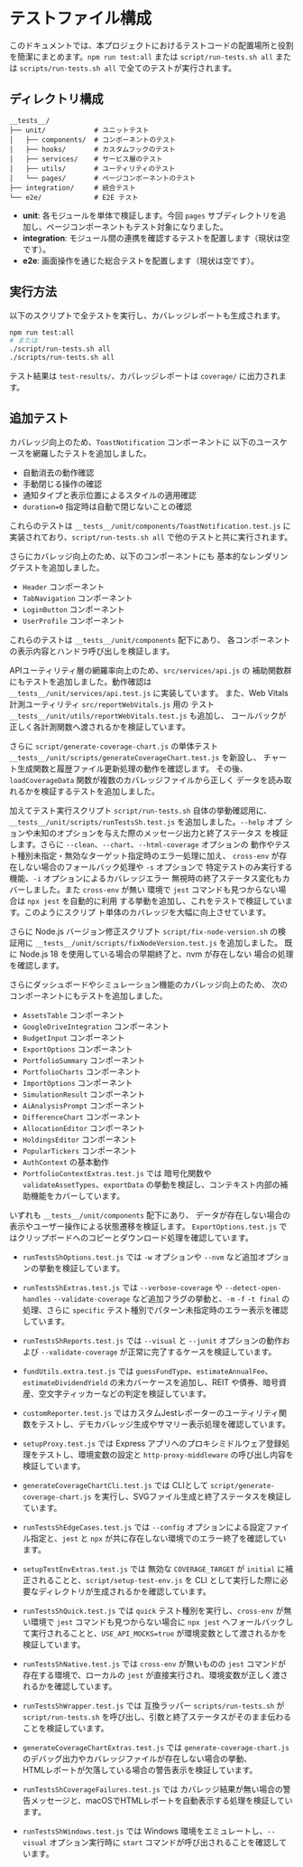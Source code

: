 # テストファイル構成

このドキュメントでは、本プロジェクトにおけるテストコードの配置場所と役割を簡潔にまとめます。`npm run test:all` または `script/run-tests.sh all` または `scripts/run-tests.sh all` で全てのテストが実行されます。

## ディレクトリ構成

```
__tests__/
├── unit/            # ユニットテスト
│   ├── components/  # コンポーネントのテスト
│   ├── hooks/       # カスタムフックのテスト
│   ├── services/    # サービス層のテスト
│   ├── utils/       # ユーティリティのテスト
│   └── pages/       # ページコンポーネントのテスト
├── integration/     # 統合テスト
└── e2e/             # E2E テスト
```

- **unit**: 各モジュールを単体で検証します。今回 `pages` サブディレクトリを追加し、ページコンポーネントもテスト対象になりました。
- **integration**: モジュール間の連携を確認するテストを配置します（現状は空です）。
- **e2e**: 画面操作を通じた総合テストを配置します（現状は空です）。

## 実行方法

以下のスクリプトで全テストを実行し、カバレッジレポートも生成されます。

```bash
npm run test:all
# または
./script/run-tests.sh all
./scripts/run-tests.sh all
```

テスト結果は `test-results/`、カバレッジレポートは `coverage/` に出力されます。

## 追加テスト

カバレッジ向上のため、`ToastNotification` コンポーネントに
以下のユースケースを網羅したテストを追加しました。

- 自動消去の動作確認
- 手動閉じる操作の確認
- 通知タイプと表示位置によるスタイルの適用確認
- `duration=0` 指定時は自動で閉じないことの確認

これらのテストは `__tests__/unit/components/ToastNotification.test.js`
に実装されており、`script/run-tests.sh all` で他のテストと共に実行されます。

さらにカバレッジ向上のため、以下のコンポーネントにも
基本的なレンダリングテストを追加しました。

- `Header` コンポーネント
- `TabNavigation` コンポーネント
- `LoginButton` コンポーネント
- `UserProfile` コンポーネント

これらのテストは `__tests__/unit/components` 配下にあり、
各コンポーネントの表示内容とハンドラ呼び出しを検証します。

APIユーティリティ層の網羅率向上のため、`src/services/api.js` の
補助関数群にもテストを追加しました。動作確認は
`__tests__/unit/services/api.test.js` に実装しています。
また、Web Vitals 計測ユーティリティ `src/reportWebVitals.js` 用の
テスト `__tests__/unit/utils/reportWebVitals.test.js` も追加し、
コールバックが正しく各計測関数へ渡されるかを検証しています。

さらに `script/generate-coverage-chart.js` の単体テスト
`__tests__/unit/scripts/generateCoverageChart.test.js` を新設し、
チャート生成関数と履歴ファイル更新処理の動作を確認します。
その後、`loadCoverageData` 関数が複数のカバレッジファイルから正しく
データを読み取れるかを検証するテストを追加しました。

加えてテスト実行スクリプト `script/run-tests.sh` 自体の挙動確認用に、
`__tests__/unit/scripts/runTestsSh.test.js` を追加しました。`--help` オプ
ションや未知のオプションを与えた際のメッセージ出力と終了ステータス
を検証します。さらに `--clean`、`--chart`、`--html-coverage` オプションの
動作やテスト種別未指定・無効なターゲット指定時のエラー処理に加え、
`cross-env` が存在しない場合のフォールバック処理や `-s` オプションで
特定テストのみ実行する機能、`-i` オプションによるカバレッジエラー
無視時の終了ステータス変化もカバーしました。また `cross-env` が無い
環境で `jest` コマンドも見つからない場合は `npx jest` を自動的に利用
する挙動を追加し、これをテストで検証しています。このようにスクリプ
ト単体のカバレッジを大幅に向上させています。

さらに Node.js バージョン修正スクリプト `script/fix-node-version.sh`
の検証用に `__tests__/unit/scripts/fixNodeVersion.test.js` を追加しました。
既に Node.js 18 を使用している場合の早期終了と、nvm が存在しない
場合の処理を確認します。

さらにダッシュボードやシミュレーション機能のカバレッジ向上のため、
次のコンポーネントにもテストを追加しました。

- `AssetsTable` コンポーネント
- `GoogleDriveIntegration` コンポーネント
- `BudgetInput` コンポーネント
- `ExportOptions` コンポーネント
- `PortfolioSummary` コンポーネント
- `PortfolioCharts` コンポーネント
- `ImportOptions` コンポーネント
- `SimulationResult` コンポーネント
- `AiAnalysisPrompt` コンポーネント
- `DifferenceChart` コンポーネント
- `AllocationEditor` コンポーネント
- `HoldingsEditor` コンポーネント
- `PopularTickers` コンポーネント
- `AuthContext` の基本動作
- `PortfolioContextExtras.test.js` では 暗号化関数や `validateAssetTypes`、`exportData` の挙動を検証し、コンテキスト内部の補助機能をカバーしています。

いずれも `__tests__/unit/components` 配下にあり、
データが存在しない場合の表示やユーザー操作による状態遷移を検証します。
`ExportOptions.test.js` ではクリップボードへのコピーとダウンロード処理を確認しています。

- `runTestsShOptions.test.js` では `-w` オプションや `--nvm` など追加オプションの挙動を検証しています。
- `runTestsShExtras.test.js` では `--verbose-coverage` や `--detect-open-handles` `--validate-coverage` など追加フラグの挙動と、`-m` `-f` `-t final` の処理、さらに `specific` テスト種別でパターン未指定時のエラー表示を確認しています。
- `runTestsShReports.test.js` では `--visual` と `--junit` オプションの動作および `--validate-coverage` が正常に完了するケースを検証しています。
- `fundUtils.extra.test.js` では `guessFundType`、`estimateAnnualFee`、`estimateDividendYield` の未カバーケースを追加し、REIT や債券、暗号資産、空文字ティッカーなどの判定を検証しています。
- `customReporter.test.js` ではカスタムJestレポーターのユーティリティ関数をテストし、デモカバレッジ生成やサマリー表示処理を確認しています。
- `setupProxy.test.js` では Express アプリへのプロキシミドルウェア登録処理をテストし、環境変数の設定と `http-proxy-middleware` の呼び出し内容を検証しています。
- `generateCoverageChartCli.test.js` では CLIとして `script/generate-coverage-chart.js` を実行し、SVGファイル生成と終了ステータスを検証しています。
- `runTestsShEdgeCases.test.js` では `--config` オプションによる設定ファイル指定と、`jest` と `npx` が共に存在しない環境でのエラー終了を確認しています。
- `setupTestEnvExtras.test.js` では 無効な `COVERAGE_TARGET` が `initial` に補正されることと、`script/setup-test-env.js` を CLI として実行した際に必要なディレクトリが生成されるかを確認しています。
- `runTestsShQuick.test.js` では `quick` テスト種別を実行し、`cross-env` が無い環境で `jest` コマンドも見つからない場合に `npx jest` へフォールバックして実行されることと、`USE_API_MOCKS=true` が環境変数として渡されるかを検証しています。
- `runTestsShNative.test.js` では `cross-env` が無いものの `jest` コマンドが存在する環境で、ローカルの `jest` が直接実行され、環境変数が正しく渡されるかを確認しています。
- `runTestsShWrapper.test.js` では 互換ラッパー `scripts/run-tests.sh` が `script/run-tests.sh` を呼び出し、引数と終了ステータスがそのまま伝わることを検証しています。

- `generateCoverageChartExtras.test.js` では `generate-coverage-chart.js` のデバッグ出力やカバレッジファイルが存在しない場合の挙動、\
  HTMLレポートが欠落している場合の警告表示を検証しています。
- `runTestsShCoverageFailures.test.js` では カバレッジ結果が無い場合の警告メッセージと、macOSでHTMLレポートを自動表示する処理を検証しています。
- `runTestsShWindows.test.js` では Windows 環境をエミュレートし、`--visual` オプション実行時に `start` コマンドが呼び出されることを確認しています。
